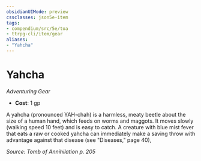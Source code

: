 ```yaml
---
obsidianUIMode: preview
cssclasses: json5e-item
tags:
- compendium/src/5e/toa
- ttrpg-cli/item/gear
aliases: 
- "Yahcha"
---
```

# Yahcha
*Adventuring Gear*  

- **Cost**: 1 gp

A yahcha (pronounced YAH-chah) is a harmless, meaty beetle about the size of a human hand, which feeds on worms and maggots. It moves slowly (walking speed 10 feet) and is easy to catch. A creature with blue mist fever that eats a raw or cooked yahcha can immediately make a saving throw with advantage against that disease (see "Diseases," page 40),

*Source: Tomb of Annihilation p. 205*